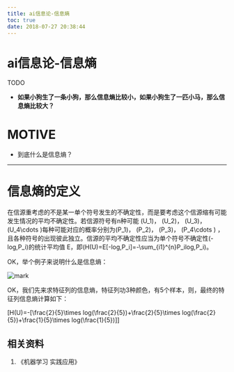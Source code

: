 ```yaml
---
title: ai信息论-信息熵
toc: true
date: 2018-07-27 20:38:44
---
```

# ai信息论-信息熵


TODO

* **如果小狗生了一条小狗，那么信息熵比较小，如果小狗生了一匹小马，那么信息熵比较大？**

# MOTIVE

* 到底什么是信息熵？





* * *






# 信息熵的定义


在信源重考虑的不是某一单个符号发生的不确定性，而是要考虑这个信源缩有可能发生情况的平均不确定性。若信源符号有n种可能 \(U_1\)， \(U_2\)， \(U_3\)， \(U_4\cdots \)每种可能对应的概率分别为\(P_1\)， \(P_2\)， \(P_3\)， \(P_4\cdots \) ，且各种符号的出现彼此独立。信源的平均不确定性应当为单个符号不确定性\(-log\,P_i\)的统计平均值 E，即\(H(U)=E[-log\,P_i]=-\sum_{i1}^{n}P_ilog\,P_i\)。

OK，举个例子来说明什么是信息熵：


![mark](http://pacdb2bfr.bkt.clouddn.com/blog/image/180727/8lI6kj23dd.png?imageslim)

OK，我们先来求特征列的信息熵，特征列功3种颜色，有5个样本，则，最终的特征列信息熵计算如下：

\[H(U)=-[\frac{2}{5}\times log(\frac{2}{5})+\frac{2}{5}\times log(\frac{2}{5})+\frac{1}{5}\times log(\frac{1}{5})]\]



## 相关资料

1. 《机器学习 实践应用》
